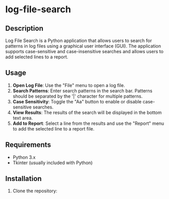 # log-file-search

## Description
Log File Search is a Python application that allows users to search for patterns in log files using a graphical user interface (GUI). The application supports case-sensitive and case-insensitive searches and allows users to add selected lines to a report.

## Usage
1. **Open Log File**: Use the "File" menu to open a log file.
2. **Search Patterns**: Enter search patterns in the search bar. Patterns should be separated by the '|' character for multiple patterns.
3. **Case Sensitivity**: Toggle the "Aa" button to enable or disable case-sensitive searches.
4. **View Results**: The results of the search will be displayed in the bottom text area.
5. **Add to Report**: Select a line from the results and use the "Report" menu to add the selected line to a report file.

## Requirements
- Python 3.x
- Tkinter (usually included with Python)

## Installation
1. Clone the repository:
    